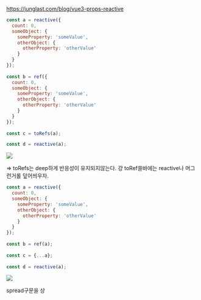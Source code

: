 
https://junglast.com/blog/vue3-props-reactive


```js
const a = reactive({  
  count: 0,  
  someObject: {  
    someProperty: 'someValue',  
    otherObject: {  
      otherProperty: 'otherValue'  
    }  
  }  
});  
  
const b = ref({  
  count: 0,  
  someObject: {  
    someProperty: 'someValue',  
    otherObject: {  
      otherProperty: 'otherValue'  
    }  
  }  
});  
  
const c = toRefs(a);

const d = reactive(a);
```

![](Pasted%20image%2020240821112059.png)

=> toRefs는 deep하게 반응성이 유지되지않는다.
걍 toRef쓸바에는 reactive나 머그런거롤 덮어씌우자.

```js
const a = reactive({  
  count: 0,  
  someObject: {  
    someProperty: 'someValue',  
    otherObject: {  
      otherProperty: 'otherValue'  
    }  
  }  
});  
  
const b = ref(a);  
  
const c = {...a};  
  
const d = reactive(a);
```
![](Pasted%20image%2020240821112757.png)

spread구문을 상